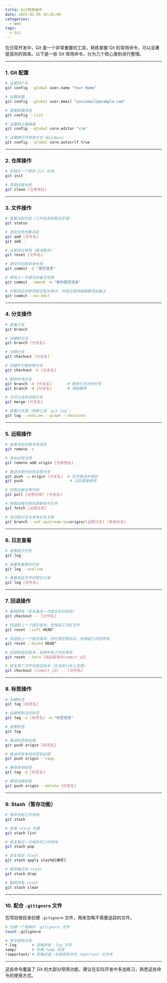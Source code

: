 ```yaml
---
title: Git常用操作
date: 2025-02-05 10:26:00
categories:
  - Web
tags:
  - Git
---
```



在日常开发中，Git 是一个非常重要的工具，熟练掌握 Git 的常用命令，可以显著提高你的效率。以下是一些 Git 常用命令，分为几个核心类别进行整理。

---

### **1. Git 配置**
```bash
# 设置用户名
git config --global user.name "Your Name"

# 设置邮箱
git config --global user.email "youremail@example.com"

# 查看配置信息
git config --list

# 设置默认编辑器
git config --global core.editor "vim"

# 设置换行符转换方式（Windows）
git config --global core.autocrlf true
```

---

### **2. 仓库操作**
```bash
# 初始化一个新的 Git 仓库
git init

# 克隆远程仓库
git clone [仓库地址]
```

---

### **3. 文件操作**
```bash
# 查看当前状态（工作目录和暂存区域）
git status

# 添加文件到暂存区
git add [文件名]
git add .

# 从暂存区移除（取消暂存）
git reset [文件名]

# 提交代码到本地仓库
git commit -m "提交信息"

# 修改上一次提交的备注信息
git commit --amend -m "新的提交信息"

# 将暂存区的修改提交到仓库中，并跳过使用编辑器添加备注
git commit --no-edit
```

---

### **4. 分支操作**
```bash
# 查看分支
git branch

# 创建新分支
git branch [分支名]

# 切换分支
git checkout [分支名]

# 创建并切换到新分支
git checkout -b [分支名]

# 删除本地分支
git branch -d [分支名]       # 删除已合并的分支
git branch -D [分支名]       # 强制删除

# 合并分支到当前分支
git merge [分支名]

# 查看分支图（依赖工具 `git log`）
git log --oneline --graph --decorate
```

---

### **5. 远程操作**
```bash
# 查看当前远程仓库信息
git remote -v

# 添加远程仓库
git remote add origin [仓库地址]

# 推送本地代码到远程分支
git push -u origin [分支名]  # 初次推送并绑定
git push                     # 之后直接使用

# 拉取远程仓库代码
git pull [远程仓库] [分支名]

# 获取远程仓库的更新但不合并
git fetch [远程仓库]

# 将远程分支与本地分支关联
git branch --set-upstream-to=origin/[远程分支] [本地分支]
```

---

### **6. 日志查看**
```bash
# 查看提交历史
git log

# 简要查看提交历史
git log --oneline

# 查看指定文件的提交记录
git log [文件名]
```

---

### **7. 回退操作**
```bash
# 撤销修改（恢复最近一次提交后的状态）
git checkout -- [文件名]

# 回退到上一个提交版本，但保留工作区文件
git reset --soft HEAD^

# 回退到上一个提交版本，同时清空暂存区，但保留工作区修改
git reset --mixed HEAD^

# 回退到指定版本，丢弃所有工作区修改
git reset --hard [指定版本的commit_id]

# 恢复某个文件到指定版本（在当前分支上还原）
git checkout [commit_id] -- [文件名]
```

---

### **8. 标签操作**
```bash
# 创建标签
git tag [标签名]

# 创建带附注的标签
git tag -a [标签名] -m "标签信息"

# 查看标签
git tag

# 推送标签到远程
git push origin [标签名]

# 推送所有本地标签到远程
git push origin --tags

# 删除本地标签
git tag -d [标签名]

# 删除远程标签
git push origin --delete [标签名]
```

---

### **9. Stash（暂存功能）**
```bash
# 保存当前工作现场
git stash

# 查看 stash 列表
git stash list

# 恢复最近一次保存的工作现场
git stash pop

# 恢复指定 stash
git stash apply stash@{编号}

# 删除最近的 stash
git stash drop

# 删除所有 stash
git stash clear
```

---

### **10. 配合 `.gitignore` 文件**
在项目根目录创建 `.gitignore` 文件，用来忽略不需要追踪的文件。
```bash
# 创建一个简单的 .gitignore 文件
touch .gitignore

# 常见规则示例
*.log       # 忽略所有 .log 文件
temp/       # 忽略 temp 目录
!important/ # 忽略目录，但保留其中的 important 文件夹
```

---

这些命令覆盖了 Git 的大部分常用功能，建议在实际开发中多加练习，熟悉这些命令的使用方式。
